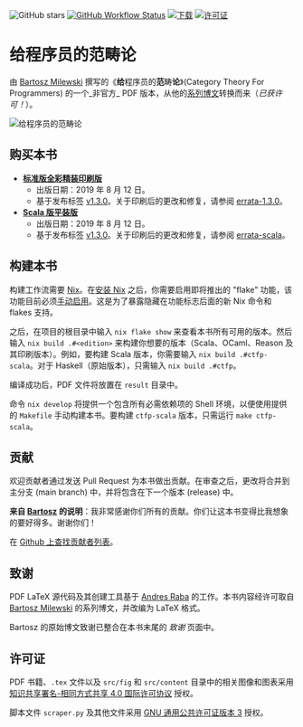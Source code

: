 ![GitHub stars][github stars]
[![GitHub Workflow Status][github workflow status]][github actions link]
[![下载][download badge]][github latest release]
[![许可证][license badge]][github latest release]

# 给程序员的范畴论

由 [Bartosz Milewski][bartosz github] 撰写的《**给**程序员的**范**畴**论**》(Category Theory For Programmers) 的一个_非官方_ PDF 版本，从他的[系列博文][blogpost series]转换而来（_已获许可！_）。

![给程序员的范畴论][ctfp image]

## 购买本书

-   **[标准版全彩精装印刷版][buy regular edition on blurb]**
    -   出版日期：2019 年 8 月 12 日。
    -   基于发布标签 [v1.3.0][v1.3.0 github release link]。关于印刷后的更改和修复，请参阅 [errata-1.3.0](errata-1.3.0.md)。
-   **[Scala 版平装版][buy scala edition on blurb]**
    -   出版日期：2019 年 8 月 12 日。
    -   基于发布标签 [v1.3.0][v1.3.0 github release link]。关于印刷后的更改和修复，请参阅 [errata-scala](errata-scala.md)。

## 构建本书

构建工作流需要 [Nix][nix website]。在[安装 Nix][nix download website] 之后，你需要启用即将推出的 "flake" 功能，该功能目前必须[手动启用][nixos wiki flake]。这是为了暴露隐藏在功能标志后面的新 Nix 命令和 flakes 支持。

之后，在项目的根目录中输入 `nix flake show` 来查看本书所有可用的版本。然后输入 `nix build .#<edition>` 来构建你想要的版本（Scala、OCaml、Reason 及其印刷版本）。例如，要构建 Scala 版本，你需要输入 `nix build .#ctfp-scala`。对于 Haskell（原始版本），只需输入 `nix build .#ctfp`。

编译成功后，PDF 文件将放置在 `result` 目录中。

命令 `nix develop` 将提供一个包含所有必需依赖项的 Shell 环境，以便使用提供的 `Makefile` 手动构建本书。要构建 `ctfp-scala` 版本，只需运行 `make ctfp-scala`。

## 贡献

欢迎贡献者通过发送 Pull Request 为本书做出贡献。在审查之后，更改将合并到主分支 (main branch) 中，并将包含在下一个版本 (release) 中。

**来自 [Bartosz][bartosz github] 的说明**：我非常感谢你们所有的贡献。你们让这本书变得比我想象的要好得多。谢谢你们！

在 [Github 上查找贡献者列表][contributors]。

## 致谢

PDF LaTeX 源代码及其创建工具基于 [Andres Raba][andres raba github] 的工作。本书内容经许可取自 [Bartosz Milewski][bartosz github] 的系列博文，并改编为 LaTeX 格式。

Bartosz 的原始博文致谢已整合在本书末尾的 _致谢_ 页面中。

## 许可证

PDF 书籍、`.tex` 文件以及 `src/fig` 和 `src/content` 目录中的相关图像和图表采用 [知识共享署名-相同方式共享 4.0 国际许可协议][license cc by sa] 授权。

脚本文件 `scraper.py` 及其他文件采用 [GNU 通用公共许可证版本 3][license gnu gpl] 授权。

[download badge]:
  https://img.shields.io/badge/Download-latest-green.svg?style=flat-square
[github actions link]: https://github.com/hmemcpy/milewski-ctfp-pdf/actions
[github stars]:
  https://img.shields.io/github/stars/hmemcpy/milewski-ctfp-pdf.svg?style=flat-square
[github workflow status]:
  https://img.shields.io/github/actions/workflow/status/hmemcpy/milewski-ctfp-pdf/nix-flake-check.yaml?branch=master&style=flat-square
[github latest release]:
  https://github.com/hmemcpy/milewski-ctfp-pdf/releases/latest
[license badge]:
  https://img.shields.io/badge/License-CC_By_SA-green.svg?style=flat-square
[ctfp image]:
  https://user-images.githubusercontent.com/601206/47271389-8eea0900-d581-11e8-8e81-5b932e336336.png
[bartosz github]: https://github.com/BartoszMilewski
[nixos wiki flake]: https://wiki.nixos.org/wiki/Flakes
[andres raba github]: https://github.com/sarabander
[contributors]: https://github.com/hmemcpy/milewski-ctfp-pdf/graphs/contributors
[license cc by sa]: https://spdx.org/licenses/CC-BY-SA-4.0.html
[license gnu gpl]: https://spdx.org/licenses/GPL-3.0.html
[blogpost series]:
  https://bartoszmilewski.com/2014/10/28/category-theory-for-programmers-the-preface/
[buy regular edition on blurb]:
  https://www.blurb.com/b/9621951-category-theory-for-programmers-new-edition-hardco
[buy scala edition on blurb]:
  https://www.blurb.com/b/9603882-category-theory-for-programmers-scala-edition-pape
[v1.3.0 github release link]:
  https://github.com/hmemcpy/milewski-ctfp-pdf/releases/tag/v1.3.0
[nix website]: https://nixos.org/nix/
[nix download website]: https://nixos.org/download.html